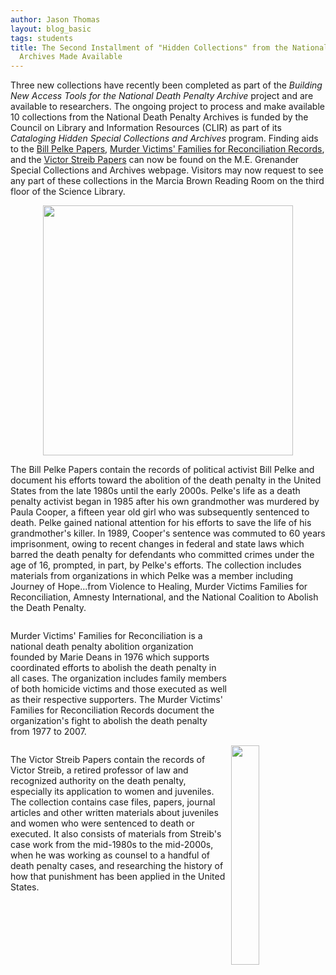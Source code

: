 ```yaml
---
author: Jason Thomas
layout: blog_basic
tags: students
title: The Second Installment of "Hidden Collections" from the National Death Penalty
  Archives Made Available
---
```

<div class="entry-body">
<p>Three new collections have recently been completed as part of the <i>Building New Access Tools for the National Death Penalty Archive</i> project and are available to researchers. The ongoing project to process and make available 10 collections from the National Death Penalty Archives is funded by the Council on Library and Information Resources (CLIR) as part of its <i>Cataloging Hidden Special Collections and Archives</i> program. Finding aids to the <a href="https://archives.albany.edu/collections/catalog/apap205">Bill Pelke Papers</a>, <a href="https://archives.albany.edu/collections/catalog/apap313">Murder Victims' Families for Reconciliation Records</a>, and the <a href="https://archives.albany.edu/collections/catalog/apap330">Victor Streib Papers</a> can now be found on the M.E. Grenander Special Collections and Archives webpage. Visitors may now request to see any part of these collections in the Marcia Brown Reading Room on the third floor of the Science Library.</p>
<p><img src="{{ site.url }}/posts-img/JourneyofHope.jpg" style="display:block;margin:auto" width="400px"/></p>
<p>The Bill Pelke Papers contain the records of political activist Bill Pelke and document his efforts toward the abolition of the death penalty in the United States from the late 1980s until the early 2000s. Pelke's life as a death penalty activist began in 1985 after his own grandmother was murdered by Paula Cooper, a fifteen year old girl who was subsequently sentenced to death. Pelke gained national attention for his efforts to save the life of his grandmother's killer. In 1989, Cooper's sentence was commuted to 60 years imprisonment, owing to recent changes in federal and state laws which barred the death penalty for defendants who committed crimes under the age of 16, prompted, in part, by Pelke's efforts. The collection includes materials from organizations in which Pelke was a member including Journey of Hope...from Violence to Healing, Murder Victims Families for Reconciliation, Amnesty International, and the National Coalition to Abolish the Death Penalty.</p>
<div style="padding:0px">
<p style="width:69%;float:left;padding-right:5px">Murder Victims' Families for Reconciliation is a national death penalty abolition organization founded by Marie Deans in 1976 which supports coordinated efforts to abolish the death penalty in all cases. The organization includes family members of both homicide victims and those executed as well as their respective supporters. The Murder Victims' Families for Reconciliation Records document the organization's fight to abolish the death penalty from 1977 to 2007.</p>
<p style="width:69%;float:left;padding-right:5px">The Victor Streib Papers contain the records of Victor Streib, a retired professor of law and recognized authority on the death penalty, especially its application to women and juveniles. The collection contains case files, papers, journal articles and other written materials about juveniles and women who were sentenced to death or executed.  It also consists of materials from Streib's case work from the mid-1980s to the mid-2000s, when he was working as counsel to a handful of death penalty cases, and researching the history of how that punishment has been applied in the United States.</p>
<p><img src="{{ site.url }}/posts-img/MVFR.jpg" style="float:right;margin-right:0px" width="30%"/></p></div></div>